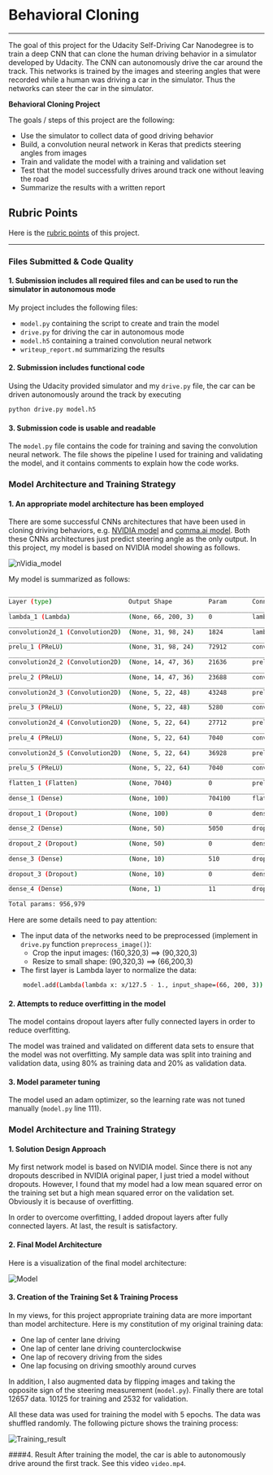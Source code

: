 # **Behavioral Cloning** 
---
The goal of this project for the Udacity Self-Driving Car Nanodegree is to train a deep CNN that can clone the human driving behavior in a simulator developed by Udacity. The CNN can autonomously drive the car around the track. This networks is trained by the images and steering angles that were recorded while a human was driving a car in the simulator. Thus the networks can steer the car in the simulator.

**Behavioral Cloning Project**

The goals / steps of this project are the following:
* Use the simulator to collect data of good driving behavior
* Build, a convolution neural network in Keras that predicts steering angles from images
* Train and validate the model with a training and validation set
* Test that the model successfully drives around track one without leaving the road
* Summarize the results with a written report


[//]: # (Image References)

[image1]: ./writeup_img/nVidia_model.png "NVIDIA Model"
[image2]: ./writeup_img/model.png "Model"
[image3]: ./writeup_img/result.jpg "Training_result"

## Rubric Points
 Here is the [rubric points](https://review.udacity.com/#!/rubrics/432/view) of this project.  

---
### Files Submitted & Code Quality

#### 1. Submission includes all required files and can be used to run the simulator in autonomous mode

My project includes the following files:
* `model.py` containing the script to create and train the model
* `drive.py` for driving the car in autonomous mode
* `model.h5` containing a trained convolution neural network 
* `writeup_report.md` summarizing the results

#### 2. Submission includes functional code
Using the Udacity provided simulator and my `drive.py` file, the car can be driven autonomously around the track by executing 
```sh
python drive.py model.h5
```

#### 3. Submission code is usable and readable

The `model.py` file contains the code for training and saving the convolution neural network. The file shows the pipeline I used for training and validating the model, and it contains comments to explain how the code works.

### Model Architecture and Training Strategy

#### 1. An appropriate model architecture has been employed

There are some successful CNNs architectures that have been used in cloning driving behaviors, e.g. [NVIDIA model](https://images.nvidia.com/content/tegra/automotive/images/2016/solutions/pdf/end-to-end-dl-using-px.pdf) and [comma.ai model](https://github.com/commaai/research/blob/master/train_steering_model.py). Both these CNNs architectures just predict steering angle as the only output. In this project, my model is based on NVIDIA model showing as follows.

![nVidia_model][image1]
 
My model is summarized as follows:
```sh
____________________________________________________________________________________________________
Layer (type)                     Output Shape          Param       Connected to                     
____________________________________________________________________________________________________
lambda_1 (Lambda)                (None, 66, 200, 3)    0           lambda_input_1[0][0] 
____________________________________________________________________________________________________
convolution2d_1 (Convolution2D)  (None, 31, 98, 24)    1824        lambda_1[0][0]                   
____________________________________________________________________________________________________
prelu_1 (PReLU)                  (None, 31, 98, 24)    72912       convolution2d_1[0][0]            
____________________________________________________________________________________________________
convolution2d_2 (Convolution2D)  (None, 14, 47, 36)    21636       prelu_1[0][0]                    
____________________________________________________________________________________________________
prelu_2 (PReLU)                  (None, 14, 47, 36)    23688       convolution2d_2[0][0]            
____________________________________________________________________________________________________
convolution2d_3 (Convolution2D)  (None, 5, 22, 48)     43248       prelu_2[0][0]                    
____________________________________________________________________________________________________
prelu_3 (PReLU)                  (None, 5, 22, 48)     5280        convolution2d_3[0][0]            
____________________________________________________________________________________________________
convolution2d_4 (Convolution2D)  (None, 5, 22, 64)     27712       prelu_3[0][0]                    
____________________________________________________________________________________________________
prelu_4 (PReLU)                  (None, 5, 22, 64)     7040        convolution2d_4[0][0]            
____________________________________________________________________________________________________
convolution2d_5 (Convolution2D)  (None, 5, 22, 64)     36928       prelu_4[0][0]                    
____________________________________________________________________________________________________
prelu_5 (PReLU)                  (None, 5, 22, 64)     7040        convolution2d_5[0][0]            
____________________________________________________________________________________________________
flatten_1 (Flatten)              (None, 7040)          0           prelu_5[0][0]                    
____________________________________________________________________________________________________
dense_1 (Dense)                  (None, 100)           704100      flatten_1[0][0]                  
____________________________________________________________________________________________________
dropout_1 (Dropout)              (None, 100)           0           dense_1[0][0]                    
____________________________________________________________________________________________________
dense_2 (Dense)                  (None, 50)            5050        dropout_1[0][0]                  
____________________________________________________________________________________________________
dropout_2 (Dropout)              (None, 50)            0           dense_2[0][0]                    
____________________________________________________________________________________________________
dense_3 (Dense)                  (None, 10)            510         dropout_2[0][0]                  
____________________________________________________________________________________________________
dropout_3 (Dropout)              (None, 10)            0           dense_3[0][0]                    
____________________________________________________________________________________________________
dense_4 (Dense)                  (None, 1)             11          dropout_3[0][0]                  
____________________________________________________________________________________________________
Total params: 956,979
```

Here are some details need to pay attention:
* The input data of the networks need to be preprocessed (implement in `drive.py` function `preprocess_image()`): 
    * Crop the input images: (160,320,3) ==> (90,320,3)
    * Resize to small shape: (90,320,3) ==> (66,200,3)
* The first layer is Lambda layer to normalize the data:
```sh
    model.add(Lambda(lambda x: x/127.5 - 1., input_shape=(66, 200, 3))
```


#### 2. Attempts to reduce overfitting in the model

The model contains dropout layers after fully connected layers in order to reduce overfitting. 

The model was trained and validated on different data sets to ensure that the model was not overfitting. My sample data was split into training and validation data, using 80% as training data and 20% as validation data. 

#### 3. Model parameter tuning

The model used an adam optimizer, so the learning rate was not tuned manually (`model.py` line 111).

### Model Architecture and Training Strategy

#### 1. Solution Design Approach
My first network model is based on NVIDIA model. Since there is not any dropouts described in NVIDIA original paper, I just tried a model without dropouts. However, I found that my model had a low mean squared error on the training set but a high mean squared error on the validation set. Obviously it is because of overfitting.

In order to overcome overfitting, I added dropout layers after fully connected layers. At last, the result is satisfactory.

#### 2. Final Model Architecture

Here is a visualization of the final model architecture:

![Model][image2]

#### 3. Creation of the Training Set & Training Process
 In my views, for this project appropriate training data are more important than model architecture. Here is my constitution of my original training data:

* One lap of center lane driving
* One lap of center lane driving counterclockwise
* One lap of recovery driving from the sides
* One lap focusing on driving smoothly around curves

In addition, I also augmented data by flipping images and taking the opposite sign of the steering measurement (`model.py`). Finally there are total 12657 data. 10125 for training and 2532 for validation.

All these data was used for training the model with 5 epochs. The data was shuffled randomly. The following picture shows the training process:

![Training_result][image3]

####4. Result 
After training the model, the car is able to autonomously drive around the first track. See this video `video.mp4`.